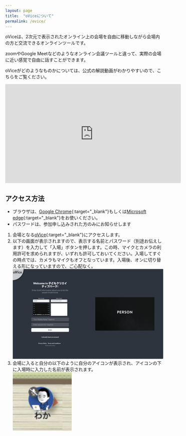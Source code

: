 ```yaml
---
layout: page
title:  "oViceについて"
permalink: /ovice/
---
```

oViceは、2次元で表示されたオンライン上の会場を自由に移動しながら会場内の方と交流できるオンラインツールです。

zoomやGoogle Meetなどのようなオンライン会議ツールと違って、実際の会場に近い感覚で自由に話すことができます。

oViceがどのようなものかについては、公式の解説動画がわかりやすいので、こちらをご覧ください。

<iframe width="560" height="315" src="https://www.youtube.com/embed/w3hPpqRnz8w" title="YouTube video player" frameborder="0" allow="accelerometer; autoplay; clipboard-write; encrypted-media; gyroscope; picture-in-picture" allowfullscreen></iframe>

## アクセス方法
- ブラウザは、[Google Chrome](https://www.google.com/intl/ja_jp/chrome/){:target="_blank"}もしくは[Microsoft edge](https://www.microsoft.com/ja-jp/edge){:target="_blank"}をお使いください。
- パスワードは、参加申し込みされた方のみにお知らせします

1. 会場となる[oVice](https://crssrdslab.ovice.in/){:target="_blank"}にアクセスします。
2. 以下の画面が表示されますので、表示する名前とパスワード（別途お伝えします）を入力して「入場」ボタンを押します。この時、マイクとカメラの利用許可を求められますが、いずれも許可しておいてください。入場してすぐの時点では、カメラもマイクもオフとなっています。入場後、オンに切り替える形になっていますので、ご心配なく。  
![入場口](/assets/images/ovice/entry.png)
3. 会場に入ると自分の以下のように自分のアイコンが表示され、アイコンの下に入場時に入力した名前が表示されます。  
![アイコン](/assets/images/ovice/icon.png)
